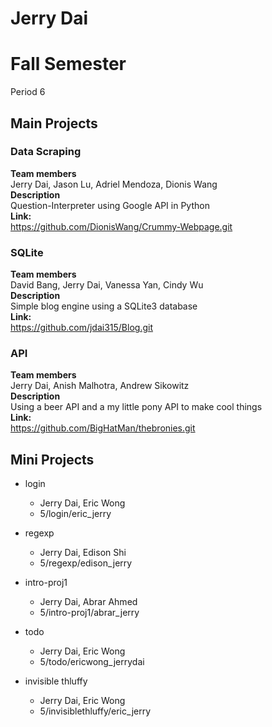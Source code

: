 <h1> Jerry Dai </h1>
<h1> Fall Semester </h1>
Period 6

<h2> Main Projects </h2>

<h3> Data Scraping </h3>

<b> Team members </b>
<br>
Jerry Dai, Jason Lu, Adriel Mendoza, Dionis Wang
<br>
<b> Description </b>
<br>
Question-Interpreter using Google API in Python
<br>
<b> Link: </b>
<br>
https://github.com/DionisWang/Crummy-Webpage.git
<br>

<h3> SQLite </h3>

<b> Team members </b>
<br>
David Bang, Jerry Dai, Vanessa Yan, Cindy Wu
<br>
<b> Description </b>
<br>
Simple blog engine using a SQLite3 database
<br>
<b> Link: </b>
<br>
https://github.com/jdai315/Blog.git
<br>

<h3> API </h3>

<b> Team members </b>
<br>
Jerry Dai, Anish Malhotra, Andrew Sikowitz
<br>
<b> Description </b>
<br>
Using a beer API and a my little pony API to make cool things
<br>
<b> Link: </b>
<br>
https://github.com/BigHatMan/thebronies.git
<br>

<h2> Mini Projects </h2>

- login
  - Jerry Dai, Eric Wong
  - 5/login/eric_jerry

- regexp
  - Jerry Dai, Edison Shi
  - 5/regexp/edison_jerry

- intro-proj1
  - Jerry Dai, Abrar Ahmed
  - 5/intro-proj1/abrar_jerry

- todo
  - Jerry Dai, Eric Wong
  - 5/todo/ericwong_jerrydai

- invisible thluffy
  - Jerry Dai, Eric Wong
  - 5/invisiblethluffy/eric_jerry
  

